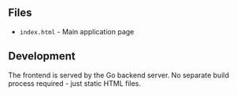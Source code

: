 ## Files

- `index.html` - Main application page

## Development

The frontend is served by the Go backend server. No separate build process required - just static HTML files.
